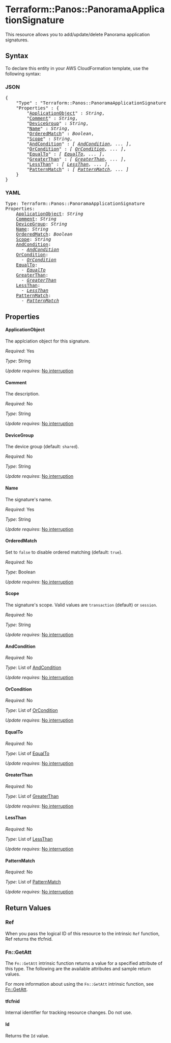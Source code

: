 # Terraform::Panos::PanoramaApplicationSignature

This resource allows you to add/update/delete Panorama application signatures.

## Syntax

To declare this entity in your AWS CloudFormation template, use the following syntax:

### JSON

<pre>
{
    "Type" : "Terraform::Panos::PanoramaApplicationSignature",
    "Properties" : {
        "<a href="#applicationobject" title="ApplicationObject">ApplicationObject</a>" : <i>String</i>,
        "<a href="#comment" title="Comment">Comment</a>" : <i>String</i>,
        "<a href="#devicegroup" title="DeviceGroup">DeviceGroup</a>" : <i>String</i>,
        "<a href="#name" title="Name">Name</a>" : <i>String</i>,
        "<a href="#orderedmatch" title="OrderedMatch">OrderedMatch</a>" : <i>Boolean</i>,
        "<a href="#scope" title="Scope">Scope</a>" : <i>String</i>,
        "<a href="#andcondition" title="AndCondition">AndCondition</a>" : <i>[ <a href="andcondition.md">AndCondition</a>, ... ]</i>,
        "<a href="#orcondition" title="OrCondition">OrCondition</a>" : <i>[ <a href="orcondition.md">OrCondition</a>, ... ]</i>,
        "<a href="#equalto" title="EqualTo">EqualTo</a>" : <i>[ <a href="equalto.md">EqualTo</a>, ... ]</i>,
        "<a href="#greaterthan" title="GreaterThan">GreaterThan</a>" : <i>[ <a href="greaterthan.md">GreaterThan</a>, ... ]</i>,
        "<a href="#lessthan" title="LessThan">LessThan</a>" : <i>[ <a href="lessthan.md">LessThan</a>, ... ]</i>,
        "<a href="#patternmatch" title="PatternMatch">PatternMatch</a>" : <i>[ <a href="patternmatch.md">PatternMatch</a>, ... ]</i>
    }
}
</pre>

### YAML

<pre>
Type: Terraform::Panos::PanoramaApplicationSignature
Properties:
    <a href="#applicationobject" title="ApplicationObject">ApplicationObject</a>: <i>String</i>
    <a href="#comment" title="Comment">Comment</a>: <i>String</i>
    <a href="#devicegroup" title="DeviceGroup">DeviceGroup</a>: <i>String</i>
    <a href="#name" title="Name">Name</a>: <i>String</i>
    <a href="#orderedmatch" title="OrderedMatch">OrderedMatch</a>: <i>Boolean</i>
    <a href="#scope" title="Scope">Scope</a>: <i>String</i>
    <a href="#andcondition" title="AndCondition">AndCondition</a>: <i>
      - <a href="andcondition.md">AndCondition</a></i>
    <a href="#orcondition" title="OrCondition">OrCondition</a>: <i>
      - <a href="orcondition.md">OrCondition</a></i>
    <a href="#equalto" title="EqualTo">EqualTo</a>: <i>
      - <a href="equalto.md">EqualTo</a></i>
    <a href="#greaterthan" title="GreaterThan">GreaterThan</a>: <i>
      - <a href="greaterthan.md">GreaterThan</a></i>
    <a href="#lessthan" title="LessThan">LessThan</a>: <i>
      - <a href="lessthan.md">LessThan</a></i>
    <a href="#patternmatch" title="PatternMatch">PatternMatch</a>: <i>
      - <a href="patternmatch.md">PatternMatch</a></i>
</pre>

## Properties

#### ApplicationObject

The applciation object for this signature.

_Required_: Yes

_Type_: String

_Update requires_: [No interruption](https://docs.aws.amazon.com/AWSCloudFormation/latest/UserGuide/using-cfn-updating-stacks-update-behaviors.html#update-no-interrupt)

#### Comment

The description.

_Required_: No

_Type_: String

_Update requires_: [No interruption](https://docs.aws.amazon.com/AWSCloudFormation/latest/UserGuide/using-cfn-updating-stacks-update-behaviors.html#update-no-interrupt)

#### DeviceGroup

The device group (default: `shared`).

_Required_: No

_Type_: String

_Update requires_: [No interruption](https://docs.aws.amazon.com/AWSCloudFormation/latest/UserGuide/using-cfn-updating-stacks-update-behaviors.html#update-no-interrupt)

#### Name

The signature's name.

_Required_: Yes

_Type_: String

_Update requires_: [No interruption](https://docs.aws.amazon.com/AWSCloudFormation/latest/UserGuide/using-cfn-updating-stacks-update-behaviors.html#update-no-interrupt)

#### OrderedMatch

Set to `false` to disable ordered matching
(default: `true`).

_Required_: No

_Type_: Boolean

_Update requires_: [No interruption](https://docs.aws.amazon.com/AWSCloudFormation/latest/UserGuide/using-cfn-updating-stacks-update-behaviors.html#update-no-interrupt)

#### Scope

The signature's scope.  Valid values are
`transaction` (default) or `session`.

_Required_: No

_Type_: String

_Update requires_: [No interruption](https://docs.aws.amazon.com/AWSCloudFormation/latest/UserGuide/using-cfn-updating-stacks-update-behaviors.html#update-no-interrupt)

#### AndCondition

_Required_: No

_Type_: List of <a href="andcondition.md">AndCondition</a>

_Update requires_: [No interruption](https://docs.aws.amazon.com/AWSCloudFormation/latest/UserGuide/using-cfn-updating-stacks-update-behaviors.html#update-no-interrupt)

#### OrCondition

_Required_: No

_Type_: List of <a href="orcondition.md">OrCondition</a>

_Update requires_: [No interruption](https://docs.aws.amazon.com/AWSCloudFormation/latest/UserGuide/using-cfn-updating-stacks-update-behaviors.html#update-no-interrupt)

#### EqualTo

_Required_: No

_Type_: List of <a href="equalto.md">EqualTo</a>

_Update requires_: [No interruption](https://docs.aws.amazon.com/AWSCloudFormation/latest/UserGuide/using-cfn-updating-stacks-update-behaviors.html#update-no-interrupt)

#### GreaterThan

_Required_: No

_Type_: List of <a href="greaterthan.md">GreaterThan</a>

_Update requires_: [No interruption](https://docs.aws.amazon.com/AWSCloudFormation/latest/UserGuide/using-cfn-updating-stacks-update-behaviors.html#update-no-interrupt)

#### LessThan

_Required_: No

_Type_: List of <a href="lessthan.md">LessThan</a>

_Update requires_: [No interruption](https://docs.aws.amazon.com/AWSCloudFormation/latest/UserGuide/using-cfn-updating-stacks-update-behaviors.html#update-no-interrupt)

#### PatternMatch

_Required_: No

_Type_: List of <a href="patternmatch.md">PatternMatch</a>

_Update requires_: [No interruption](https://docs.aws.amazon.com/AWSCloudFormation/latest/UserGuide/using-cfn-updating-stacks-update-behaviors.html#update-no-interrupt)

## Return Values

### Ref

When you pass the logical ID of this resource to the intrinsic `Ref` function, Ref returns the tfcfnid.

### Fn::GetAtt

The `Fn::GetAtt` intrinsic function returns a value for a specified attribute of this type. The following are the available attributes and sample return values.

For more information about using the `Fn::GetAtt` intrinsic function, see [Fn::GetAtt](https://docs.aws.amazon.com/AWSCloudFormation/latest/UserGuide/intrinsic-function-reference-getatt.html).

#### tfcfnid

Internal identifier for tracking resource changes. Do not use.

#### Id

Returns the <code>Id</code> value.

